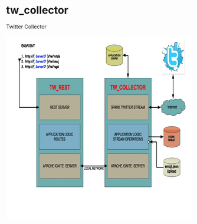 # tw_collector
Twitter Collector

<p align="center">
  <img src="https://github.com/afigueroa14/tw_collector/blob/master/src/main/resources/hw_tw.gif" height="500" width="650"/>
</p>